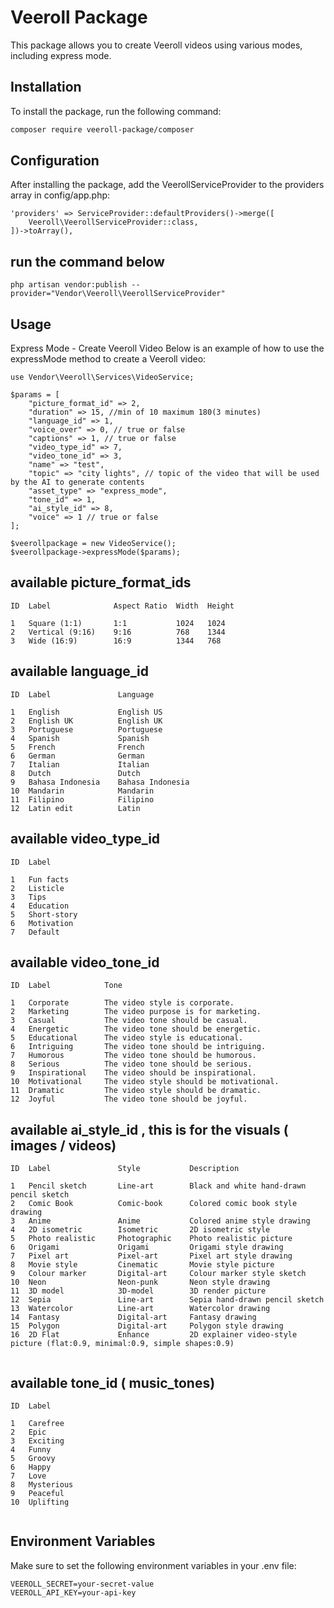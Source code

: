 # Veeroll Package

This package allows you to create Veeroll videos using various modes, including express mode.

## Installation

To install the package, run the following command:

```bash
composer require veeroll-package/composer
```

## Configuration
After installing the package, add the VeerollServiceProvider to the providers array in config/app.php:

```
'providers' => ServiceProvider::defaultProviders()->merge([
    Veeroll\VeerollServiceProvider::class,
])->toArray(),
```
## run the command below
```
php artisan vendor:publish --provider="Vendor\Veeroll\VeerollServiceProvider"

```

##  Usage
Express Mode - Create Veeroll Video
Below is an example of how to use the expressMode method to create a Veeroll video:

```
use Vendor\Veeroll\Services\VideoService;

$params = [
    "picture_format_id" => 2,
    "duration" => 15, //min of 10 maximum 180(3 minutes) 
    "language_id" => 1,
    "voice_over" => 0, // true or false 
    "captions" => 1, // true or false
    "video_type_id" => 7,
    "video_tone_id" => 3,
    "name" => "test", 
    "topic" => "city lights", // topic of the video that will be used by the AI to generate contents
    "asset_type" => "express_mode",
    "tone_id" => 1,
    "ai_style_id" => 8,
    "voice" => 1 // true or false
];

$veerollpackage = new VideoService();
$veerollpackage->expressMode($params);

```

## available picture_format_ids
```
ID  Label              Aspect Ratio  Width  Height

1   Square (1:1)       1:1           1024   1024
2   Vertical (9:16)    9:16          768    1344
3   Wide (16:9)        16:9          1344   768
```

## available language_id

```
ID  Label               Language

1   English             English US
2   English UK          English UK
3   Portuguese          Portuguese
4   Spanish             Spanish
5   French              French
6   German              German
7   Italian             Italian
8   Dutch               Dutch
9   Bahasa Indonesia    Bahasa Indonesia
10  Mandarin            Mandarin
11  Filipino            Filipino
12  Latin edit          Latin

```

## available video_type_id

```
ID  Label

1   Fun facts
2   Listicle
3   Tips
4   Education
5   Short-story
6   Motivation
7   Default

```

## available video_tone_id

```
ID  Label            Tone

1   Corporate        The video style is corporate.
2   Marketing        The video purpose is for marketing.
3   Casual           The video tone should be casual.
4   Energetic        The video tone should be energetic.
5   Educational      The video style is educational.
6   Intriguing       The video tone should be intriguing.
7   Humorous         The video tone should be humorous.
8   Serious          The video tone should be serious.
9   Inspirational    The video should be inspirational.
10  Motivational     The video style should be motivational.
11  Dramatic         The video style should be dramatic.
12  Joyful           The video tone should be joyful.

```

## available ai_style_id , this is for the visuals ( images / videos)
```
ID  Label               Style           Description

1   Pencil sketch       Line-art        Black and white hand-drawn pencil sketch
2   Comic Book          Comic-book      Colored comic book style drawing
3   Anime               Anime           Colored anime style drawing
4   2D isometric        Isometric       2D isometric style
5   Photo realistic     Photographic    Photo realistic picture
6   Origami             Origami         Origami style drawing
7   Pixel art           Pixel-art       Pixel art style drawing
8   Movie style         Cinematic       Movie style picture
9   Colour marker       Digital-art     Colour marker style sketch
10  Neon                Neon-punk       Neon style drawing
11  3D model            3D-model        3D render picture
12  Sepia               Line-art        Sepia hand-drawn pencil sketch
13  Watercolor          Line-art        Watercolor drawing
14  Fantasy             Digital-art     Fantasy drawing
15  Polygon             Digital-art     Polygon style drawing
16  2D Flat             Enhance         2D explainer video-style picture (flat:0.9, minimal:0.9, simple shapes:0.9)


```

## available tone_id ( music_tones)
```
ID  Label

1   Carefree
2   Epic
3   Exciting
4   Funny
5   Groovy
6   Happy
7   Love
8   Mysterious
9   Peaceful
10  Uplifting


```

## Environment Variables
Make sure to set the following environment variables in your .env file:

```
VEEROLL_SECRET=your-secret-value
VEEROLL_API_KEY=your-api-key
```